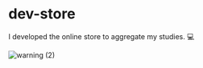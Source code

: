 # dev-store
   I developed the online store to aggregate my studies. 💻


  
![warning (2)](https://user-images.githubusercontent.com/81649794/219867446-f8a1a51c-5453-4f8d-971d-07b2042779fc.png)

